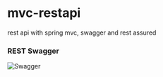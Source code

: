 # mvc-restapi
rest api with spring mvc, swagger and rest assured


### REST Swagger

![Swagger](https://www.dropbox.com/s/xjbiswtvsda5i2v/Rest%20API.png?dl=0)
